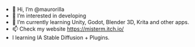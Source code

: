 - 👋 Hi, I’m @maurorilla
- 👀 I’m interested in developing
- 🌱 I’m currently learning Unity, Godot, Blender 3D, Krita and other apps.
- 📫 Check my website https://misterm.itch.io/
- I learning IA Stable Diffusion + Plugins.

<!---
maurorilla/maurorilla is a ✨ special ✨ repository because its `README.md` (this file) appears on your GitHub profile.
You can click the Preview link to take a look at your changes.
--->

